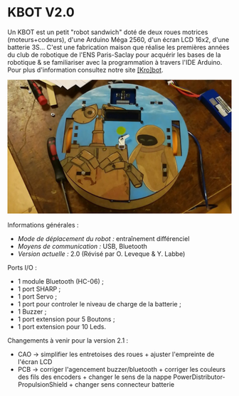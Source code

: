 # KBOT V2.0

Un KBOT est un petit "robot sandwich" doté de deux roues motrices (moteurs+codeurs), d'une Arduino Méga 2560, d'un écran LCD 16x2, d'une batterie 3S… C'est une fabrication maison que réalise les premières années du club de robotique de l'ENS Paris-Saclay pour acquérir les bases de la robotique & se familiariser avec la programmation à travers l'IDE Arduino.
Pour plus d'information consultez notre site [[Kro]bot](https://wiki.crans.org/ClubKrobot).

![KBOT_V2](IMG_20171019_004054_02.jpg)

Informations générales :
* *Mode de déplacement du robot :* entraînement différenciel
* *Moyens de communication :* USB, Bluetooth
* *Version actuelle :* 2.0 (Révisé par O. Leveque & Y. Labbe)

Ports I/O :
* 1 module Bluetooth (HC-06) ;
* 1 port SHARP ;
* 1 port Servo ;
* 1 port pour controler le niveau de charge de la batterie ;
* 1 Buzzer ;
* 1 port extension pour 5 Boutons ;
* 1 port extension pour 10 Leds.

Changements à venir pour la version 2.1 :
* CAO -> simplifier les entretoises des roues + ajuster l'empreinte de l'écran LCD
* PCB -> corriger l'agencement buzzer/bluetooth + corriger les couleurs des fils des encoders + changer le sens de la nappe PowerDistributor-PropulsionShield + changer sens connecteur batterie
